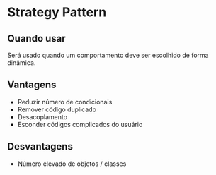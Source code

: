 # Strategy Pattern

## Quando usar

Será usado quando um comportamento deve ser escolhido de forma dinâmica.

## Vantagens

* Reduzir número de condicionais
* Remover código duplicado
* Desacoplamento
* Esconder códigos complicados do usuário

## Desvantagens

* Número elevado de objetos / classes

